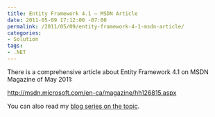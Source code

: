 ```yaml
---
title: Entity Framework 4.1 – MSDN Article
date: 2011-05-09 17:12:00 -07:00
permalink: /2011/05/09/entity-framework-4-1-msdn-article/
categories:
- Solution
tags:
- .NET
---
```

<p>There is a comprehensive article about Entity Framework 4.1 on MSDN Magazine of May 2011:</p>  <p><a title="http://msdn.microsoft.com/en-ca/magazine/hh126815.aspx" href="http://msdn.microsoft.com/en-ca/magazine/hh126815.aspx">http://msdn.microsoft.com/en-ca/magazine/hh126815.aspx</a></p> You can also read my <a href="http://vincentlauzon.wordpress.com/2011/04/21/entity-framework-4-1-series/">blog series on the topic</a>.